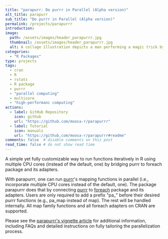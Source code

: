 ```yaml
---
title: "parapurr: Do purrr in Parallel (Alpha version)"
alt_title: parapurr
sub_title: "Do purrr in Parallel (Alpha version)"
permalink: /projects/parapurrr
introduction:
image:
  path: /assets/images/header_parapurrr.jpg
  thumbnail: /assets/images/header_parapurrr.jpg
  alt: A collage illustration depicts a man performing a magic trick by turning a single cat into numerous cats, symbolizing the parapurrr R package's objective to run purrr package's function using multiple CPU cores.
categories:
  - "R Packages"
type: projects
tags:
  - cran
  - R
  - rstats
  - R package
  - purrr
  - "parallel computing"
  - multicore
  - "high-performanc computing"
actions:
  - label: GitHub Repository
    icon: github  
    url: "https://github.com/moosa-r/parapurrr"
  - label: Tutorial
    icon: manuals  
    url: "https://github.com/moosa-r/parapurrr#readme"
comments: false  # disable comments on this post
read_time: false # do not show read time
---
```


A simple yet fully customizable way to run functions iteratively in R using multiple CPU cores (instead of the default, one) by bridging purrr to foreach package and its adapters.

With parapurrr, one can run [purrr](https://cran.r-project.org/package=purrr "purrr: Functional Programming Tools")'s mapping functions in parallel (i.e., incorporate multiple CPU cores instead of the default, one). The package parapurrr does that by connecting [purrr](https://cran.r-project.org/package=purrr "purrr: Functional Programming Tools") to [foreach](https://cran.r-project.org/package=foreach "foreach: Provides Foreach Looping Construct") package and its adapters. Users are only required to add a prefix "pa\_" before their desired purrr functions (e.g., pa_map instead of map). The rest will be handled internally. All map family functions and all foreach adapters on CRAN are supported.

Please see the [parapurrr's vignette article](https://github.com/moosa-r/parapurrr#readme) for additional information, including FAQs and detailed instructions on fully tailoring the parallelization process.
